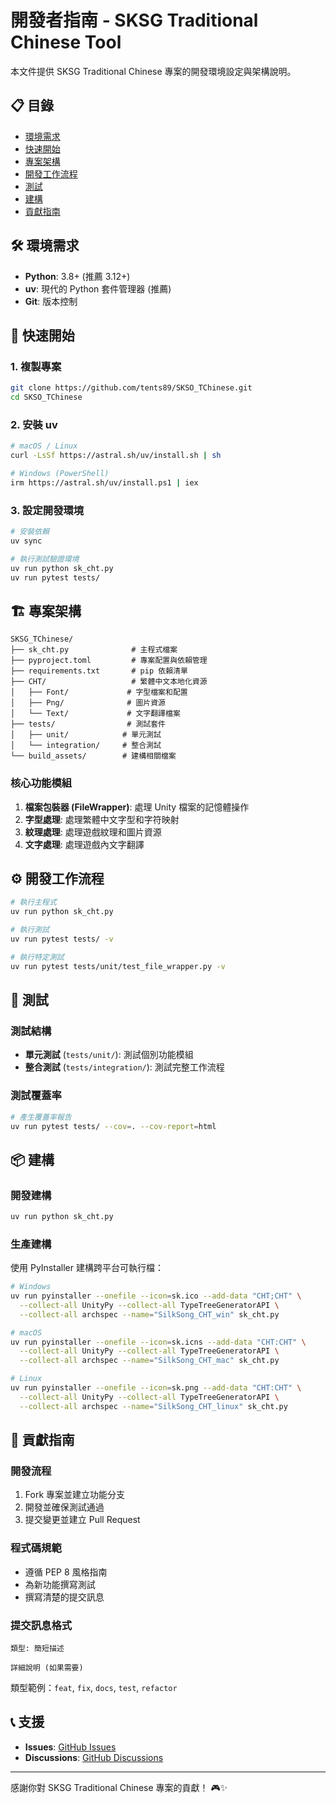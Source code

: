# 開發者指南 - SKSG Traditional Chinese Tool

本文件提供 SKSG Traditional Chinese 專案的開發環境設定與架構說明。

## 📋 目錄

- [環境需求](#-環境需求)
- [快速開始](#-快速開始)
- [專案架構](#-專案架構)
- [開發工作流程](#-開發工作流程)
- [測試](#-測試)
- [建構](#-建構)
- [貢獻指南](#-貢獻指南)

## 🛠️ 環境需求

- **Python**: 3.8+ (推薦 3.12+)
- **uv**: 現代的 Python 套件管理器 (推薦)
- **Git**: 版本控制

## 🚀 快速開始

### 1. 複製專案

```bash
git clone https://github.com/tents89/SKSO_TChinese.git
cd SKSO_TChinese
```

### 2. 安裝 uv

```bash
# macOS / Linux
curl -LsSf https://astral.sh/uv/install.sh | sh

# Windows (PowerShell)
irm https://astral.sh/uv/install.ps1 | iex
```

### 3. 設定開發環境

```bash
# 安裝依賴
uv sync

# 執行測試驗證環境
uv run python sk_cht.py
uv run pytest tests/
```

## 🏗️ 專案架構

```
SKSG_TChinese/
├── sk_cht.py              # 主程式檔案
├── pyproject.toml         # 專案配置與依賴管理
├── requirements.txt       # pip 依賴清單
├── CHT/                   # 繁體中文本地化資源
│   ├── Font/             # 字型檔案和配置
│   ├── Png/              # 圖片資源
│   └── Text/             # 文字翻譯檔案
├── tests/                # 測試套件
│   ├── unit/            # 單元測試
│   └── integration/     # 整合測試
└── build_assets/        # 建構相關檔案
```

### 核心功能模組

1. **檔案包裝器 (FileWrapper)**: 處理 Unity 檔案的記憶體操作
2. **字型處理**: 處理繁體中文字型和字符映射
3. **紋理處理**: 處理遊戲紋理和圖片資源
4. **文字處理**: 處理遊戲內文字翻譯

## ⚙️ 開發工作流程

```bash
# 執行主程式
uv run python sk_cht.py

# 執行測試
uv run pytest tests/ -v

# 執行特定測試
uv run pytest tests/unit/test_file_wrapper.py -v
```

## 🧪 測試

### 測試結構

- **單元測試** (`tests/unit/`): 測試個別功能模組
- **整合測試** (`tests/integration/`): 測試完整工作流程

### 測試覆蓋率

```bash
# 產生覆蓋率報告
uv run pytest tests/ --cov=. --cov-report=html
```

## 📦 建構

### 開發建構

```bash
uv run python sk_cht.py
```

### 生產建構

使用 PyInstaller 建構跨平台可執行檔：

```bash
# Windows
uv run pyinstaller --onefile --icon=sk.ico --add-data "CHT;CHT" \
  --collect-all UnityPy --collect-all TypeTreeGeneratorAPI \
  --collect-all archspec --name="SilkSong_CHT_win" sk_cht.py

# macOS
uv run pyinstaller --onefile --icon=sk.icns --add-data "CHT:CHT" \
  --collect-all UnityPy --collect-all TypeTreeGeneratorAPI \
  --collect-all archspec --name="SilkSong_CHT_mac" sk_cht.py

# Linux
uv run pyinstaller --onefile --icon=sk.png --add-data "CHT:CHT" \
  --collect-all UnityPy --collect-all TypeTreeGeneratorAPI \
  --collect-all archspec --name="SilkSong_CHT_linux" sk_cht.py
```

## 🤝 貢獻指南

### 開發流程

1. Fork 專案並建立功能分支
2. 開發並確保測試通過
3. 提交變更並建立 Pull Request

### 程式碼規範

- 遵循 PEP 8 風格指南
- 為新功能撰寫測試
- 撰寫清楚的提交訊息

### 提交訊息格式

```
類型: 簡短描述

詳細說明 (如果需要)
```

類型範例：`feat`, `fix`, `docs`, `test`, `refactor`

## 📞 支援

- **Issues**: [GitHub Issues](https://github.com/tents89/SKSO_TChinese/issues)
- **Discussions**: [GitHub Discussions](https://github.com/tents89/SKSO_TChinese/discussions)

---

感謝你對 SKSG Traditional Chinese 專案的貢獻！ 🎮✨
